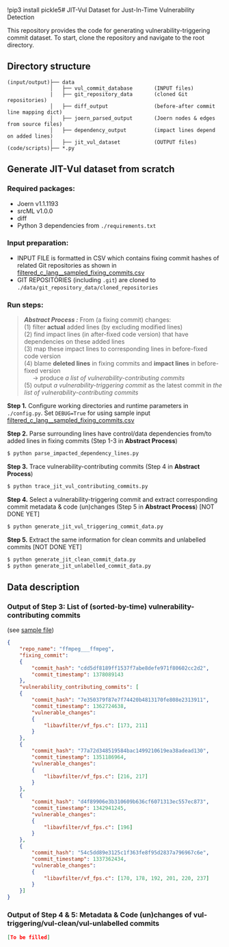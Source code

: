 !pip3 install pickle5# JIT-Vul Dataset for Just-In-Time Vulnerability Detection 

This repository provides the code for generating vulnerability-triggering commit dataset. To start, clone the repository and navigate to the root directory.

## Directory structure

```dir
(input/output)├── data
              │   ├── vul_commit_database       (INPUT files)
              |   ├── git_repository_data       (cloned Git repositories)
              │   ├── diff_output               (before-after commit line mapping dict)
              │   ├── joern_parsed_output       (Joern nodes & edges from source files)
              │   ├── dependency_output         (impact lines depend on added lines) 
              │   ├── jit_vul_dataset           (OUTPUT files)
(code/scripts)├── *.py
```

## Generate JIT-Vul dataset from scratch

### Required packages:
- Joern v1.1.1193
- srcML v1.0.0
- diff
- Python 3 dependencies from `./requirements.txt`

### Input preparation:
- INPUT FILE is formatted in CSV which contains fixing commit hashes of related Git repositories as shown in [filtered_c_lang__sampled_fixing_commits.csv](./data/vul_commit_database/filtered_c_lang__sampled_fixing_commits.csv)
- GIT REPOSITORIES (including `.git`) are cloned to `./data/git_repository_data/cloned_repositories`

### Run steps:
> **_Abstract Process :_**  From (a fixing commit) changes:
<br/> (1) filter **actual** added lines (by excluding modified lines) 
<br/> (2) find impact lines (in after-fixed code version) that have dependencies on these added lines
<br/> (3) map these impact lines to corresponding lines in before-fixed code version 
<br/> (4) blame **deleted lines** in fixing commits and **impact lines** in before-fixed version <br/>&nbsp;&nbsp;&nbsp;&nbsp;&nbsp;&#8594; produce _a list of vulnerability-contributing commits_
<br/> (5) output  _a vulnerability-triggering commit_ as the latest commit in _the list of vulnerability-contributing commits_
 
**Step 1.** Configure working directories and runtime parameters in `./config.py`. Set `DEBUG=True` for using sample input [filtered_c_lang__sampled_fixing_commits.csv](./data/vul_commit_database/filtered_c_lang__sampled_fixing_commits.csv)  


**Step 2.** Parse surrounding lines have control/data dependencies from/to added lines in fixing commits (Step 1-3 in **Abstract Process**) 
 
```sh
$ python parse_impacted_dependency_lines.py
```

**Step 3.** Trace vulnerability-contributing commits (Step 4 in **Abstract Process**) 
 
```sh
$ python trace_jit_vul_contributing_commits.py
```

**Step 4.** Select a vulnerability-triggering commit and extract corresponding commit metadata & code (un)changes (Step 5 in **Abstract Process**) [NOT DONE YET]


```sh
$ python generate_jit_vul_triggering_commit_data.py 
```

**Step 5.** Extract the same information for clean commits and unlabelled commits [NOT DONE YET]


```sh
$ python generate_jit_clean_commit_data.py 
$ python generate_jit_unlabelled_commit_data.py 
```

## Data description

### Output of Step 3: List of (sorted-by-time) vulnerability-contributing commits 
(see [sample file](./data/jit_vul_dataset/vul_contributing_commit_data.jsonl.1667129895))
```json
{
    "repo_name": "ffmpeg___ffmpeg",
    "fixing_commit":
    {
        "commit_hash": "cdd5df8189ff1537f7abe8defe971f80602cc2d2",
        "commit_timestamp": 1378089143
    },
    "vulnerability_contributing_commits": [
    {
        "commit_hash": "7e350379f87e7f74420b4813170fe808e2313911",
        "commit_timestamp": 1362724638,
        "vulnerable_changes":
        {
            "libavfilter/vf_fps.c": [173, 211]
        }
    },
    {
        "commit_hash": "77a72d348519584bac1499210619ea38adead130",
        "commit_timestamp": 1351186964,
        "vulnerable_changes":
        {
            "libavfilter/vf_fps.c": [216, 217]
        }
    },
    {
        "commit_hash": "d4f89906e3b310609b636cf6071313ec557ec873",
        "commit_timestamp": 1342941245,
        "vulnerable_changes":
        {
            "libavfilter/vf_fps.c": [196]
        }
    },
    {
        "commit_hash": "54c5dd89e3125c1f363fe8f95d2837a796967c6e",
        "commit_timestamp": 1337362434,
        "vulnerable_changes":
        {
            "libavfilter/vf_fps.c": [170, 178, 192, 201, 220, 237]
        }
    }]
}
```

### Output of Step 4 & 5: Metadata & Code (un)changes of vul-triggering/vul-clean/vul-unlabelled commits
```json
[To be filled]
```